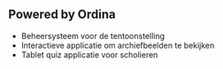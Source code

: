 ##  Powered by Ordina

- Beheersysteem voor de tentoonstelling
- Interactieve applicatie om archiefbeelden te bekijken
- Tablet quiz applicatie voor scholieren
